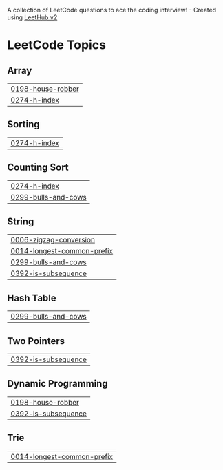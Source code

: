 A collection of LeetCode questions to ace the coding interview! - Created using [LeetHub v2](https://github.com/arunbhardwaj/LeetHub-2.0)
<!---LeetCode Topics Start-->
# LeetCode Topics
## Array
|  |
| ------- |
| [0198-house-robber](https://github.com/bidisha-15/dsa-bidisha/tree/master/0198-house-robber) |
| [0274-h-index](https://github.com/bidisha-15/dsa-bidisha/tree/master/0274-h-index) |
## Sorting
|  |
| ------- |
| [0274-h-index](https://github.com/bidisha-15/dsa-bidisha/tree/master/0274-h-index) |
## Counting Sort
|  |
| ------- |
| [0274-h-index](https://github.com/bidisha-15/dsa-bidisha/tree/master/0274-h-index) |
| [0299-bulls-and-cows](https://github.com/bidisha-15/dsa-bidisha/tree/master/0299-bulls-and-cows) |
## String
|  |
| ------- |
| [0006-zigzag-conversion](https://github.com/bidisha-15/dsa-bidisha/tree/master/0006-zigzag-conversion) |
| [0014-longest-common-prefix](https://github.com/bidisha-15/dsa-bidisha/tree/master/0014-longest-common-prefix) |
| [0299-bulls-and-cows](https://github.com/bidisha-15/dsa-bidisha/tree/master/0299-bulls-and-cows) |
| [0392-is-subsequence](https://github.com/bidisha-15/dsa-bidisha/tree/master/0392-is-subsequence) |
## Hash Table
|  |
| ------- |
| [0299-bulls-and-cows](https://github.com/bidisha-15/dsa-bidisha/tree/master/0299-bulls-and-cows) |
## Two Pointers
|  |
| ------- |
| [0392-is-subsequence](https://github.com/bidisha-15/dsa-bidisha/tree/master/0392-is-subsequence) |
## Dynamic Programming
|  |
| ------- |
| [0198-house-robber](https://github.com/bidisha-15/dsa-bidisha/tree/master/0198-house-robber) |
| [0392-is-subsequence](https://github.com/bidisha-15/dsa-bidisha/tree/master/0392-is-subsequence) |
## Trie
|  |
| ------- |
| [0014-longest-common-prefix](https://github.com/bidisha-15/dsa-bidisha/tree/master/0014-longest-common-prefix) |
<!---LeetCode Topics End-->